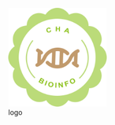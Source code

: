 <!-- README.md is generated from README.Rmd. Please edit that file -->
<!-- # yanpd01 -->
<!-- badges: start -->
<!-- badges: end -->

<figure>
<img src="figs/CHA.png" width="200" alt="logo" />
<figcaption aria-hidden="true">logo</figcaption>
</figure>
